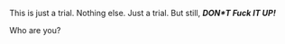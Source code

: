 This is just a trial. Nothing else. Just a trial. But still,
*****DON*T Fuck IT UP!*****




Who are you?
